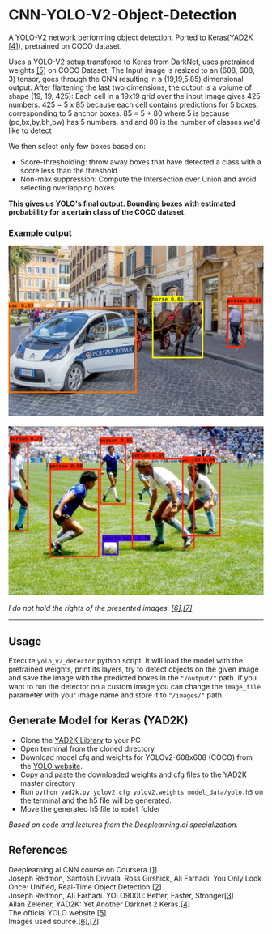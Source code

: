 # CNN-YOLO-V2-Object-Detection
A YOLO-V2 network performing object detection. Ported to Keras(YAD2K [[4]](https://github.com/allanzelener/YAD2K)), pretrained on COCO dataset.

Uses a YOLO-V2 setup transfered to Keras from DarkNet, uses pretrained weights [[5]](https://pjreddie.com/darknet/yolo/)    on COCO Dataset.
The Input image is resized to an (608, 608, 3) tensor, goes through the CNN resulting in a 
(19,19,5,85) dimensional output. After flattening the last two dimensions, the output is a volume of shape (19, 19, 425):
Each cell in a 19x19 grid over the input image gives 425 numbers.
 425 = 5 x 85 because each cell contains predictions for 5 boxes, corresponding to 5 anchor boxes.
85 = 5 + 80 where 5 is because  (pc,bx,by,bh,bw) has 5 numbers, and and 80 is the number of classes we'd like to detect

We then select only few boxes based on:
* Score-thresholding: throw away boxes that have detected a class with a score less than the threshold
* Non-max suppression: Compute the Intersection over Union and avoid selecting overlapping boxes

**This gives us YOLO's final output. Bounding boxes with estimated probabillity for a certain class of the COCO dataset.**
### Example output
<p float="center">
  <img src="/output/test.jpg" alt="drawing" width="800"/>
  <b>&nbsp;&nbsp;&nbsp;&nbsp;&nbsp;&nbsp;&nbsp;&nbsp;</b>
  <img src="/output/football.jpg" alt="drawing" width="800"/>
</p> 

*I do not hold the rights of the presented images. [[6]](https://tryolabs.com/images/blog/post-images/2018-03-01-guide-to-visual-question-answering/visual-question-answering.aa6ecaa1.jpg),[[7]](https://previews.123rf.com/images/larash/larash1803/larash180300013/110497762-rome-italy-june-17-2014-police-car-horse-cart-with-a-coach-for-tourists-on-the-streets-of-rome-italy.jpg)* 

--------------------------------------------------------------------------------
## Usage

Execute `yolo_v2_detector` python script. It will load the model with the pretrained weights, print its layers,
try to detect objects on the given image and save the image with the predicted boxes in the `"/output/"` path. If you want to run the detector on a custom image you can change the `image_file` parameter with your image name and store it to `"/images/"` path.

## Generate Model for Keras (YAD2K)

- Clone the [YAD2K Library](https://github.com/allanzelener/YAD2K) to your PC
- Open terminal from the cloned directory
- Download model cfg and weights for YOLOv2-608x608 (COCO) from the [YOLO website](https://pjreddie.com/darknet/yolov2/). 
- Copy and paste the downloaded weights and cfg files to the YAD2K master directory
- Run `python yad2k.py yolov2.cfg yolov2.weights model_data/yolo.h5` on the terminal and the h5 file will be generated.
- Move the generated h5 file to `model` folder

*Based on code and lectures from the Deeplearning.ai specialization.*


## References

Deeplearning.ai CNN course on Coursera.[[1]](https://www.coursera.org/learn/convolutional-neural-networks)  
Joseph Redmon, Santosh Divvala, Ross Girshick, Ali Farhadi. You Only Look Once: Unified, Real-Time Object Detection.[[2]](https://arxiv.org/abs/1506.02640)  
Joseph Redmon, Ali Farhadi. YOLO9000: Better, Faster, Stronger[[3]](https://arxiv.org/abs/1612.08242)  
Allan Zelener, YAD2K: Yet Another Darknet 2 Keras.[[4]](https://github.com/allanzelener/YAD2K)   
The official YOLO website.[[5]](https://pjreddie.com/darknet/yolo/)  
Images used source.[[6]](https://tryolabs.com/images/blog/post-images/2018-03-01-guide-to-visual-question-answering/visual-question-answering.aa6ecaa1.jpg),[[7]](https://previews.123rf.com/images/larash/larash1803/larash180300013/110497762-rome-italy-june-17-2014-police-car-horse-cart-with-a-coach-for-tourists-on-the-streets-of-rome-italy.jpg)
